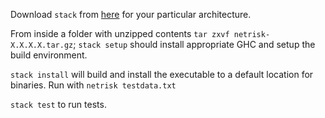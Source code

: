 Download `stack` from [here](https://github.com/commercialhaskell/stack/wiki/Downloads) for your particular architecture.

From inside a folder with unzipped contents `tar zxvf netrisk-X.X.X.X.tar.gz`; `stack setup` should install appropriate GHC and setup the build environment.

`stack install` will build and install the executable to a default location for binaries. Run with `netrisk testdata.txt`

`stack test` to run tests.
